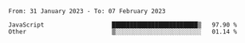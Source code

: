 <!--START_SECTION:waka-->

```text
From: 31 January 2023 - To: 07 February 2023

JavaScript                   ████████████████████████▒   97.90 %
Other                        ▒░░░░░░░░░░░░░░░░░░░░░░░░   01.14 %
```

<!--END_SECTION:waka-->
